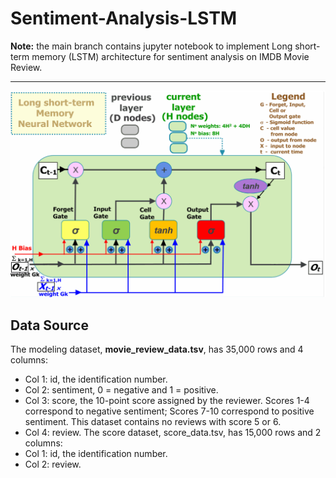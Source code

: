 # Sentiment-Analysis-LSTM

**Note:** the main branch contains jupyter notebook to implement Long short-term memory (LSTM) architecture for sentiment analysis on IMDB Movie Review.

***

<img src="https://github.com/zixi-liu/Sentiment-Analysis-LSTM/blob/main/img/LSTM-Backbone.png" alt="LSTM"/>

 <br />
  
## Data Source

The modeling dataset, **movie_review_data.tsv**, has 35,000 rows and 4 columns:
- Col 1: id, the identification number.
- Col 2: sentiment, 0 = negative and 1 = positive.
- Col 3: score, the 10-point score assigned by the reviewer. Scores 1-4 correspond to negative sentiment; Scores 7-10 correspond to positive sentiment. This dataset contains
no reviews with score 5 or 6.
- Col 4: review.
The score dataset, score_data.tsv, has 15,000 rows and 2 columns:
- Col 1: id, the identification number.
- Col 2: review.
